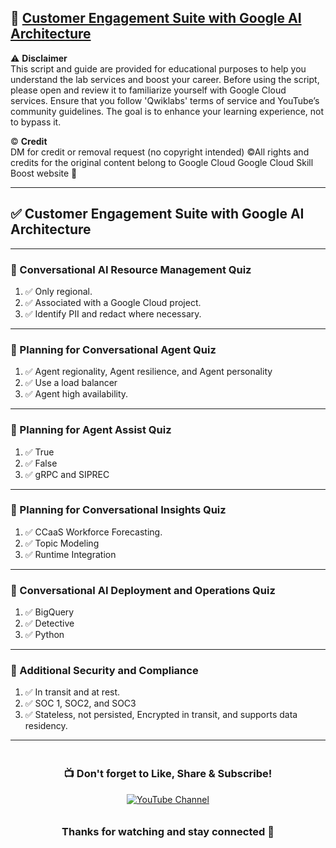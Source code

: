 ## 📘 [Customer Engagement Suite with Google AI Architecture](https://www.cloudskillsboost.google/course_templates/1002)

⚠️ **Disclaimer**  
This script and guide are provided for educational purposes to help you understand the lab services and boost your career. Before using the script, please open and review it to familiarize yourself with Google Cloud services. Ensure that you follow 'Qwiklabs' terms of service and YouTube’s community guidelines. The goal is to enhance your learning experience, not to bypass it.

© **Credit**  
DM for credit or removal request (no copyright intended) ©All rights and credits for the original content belong to Google Cloud Google Cloud Skill Boost website 🙏

---

## ✅ Customer Engagement Suite with Google AI Architecture

---

### 📗 Conversational AI Resource Management Quiz

1. ✅ Only regional.  
2. ✅ Associated with a Google Cloud project.  
3. ✅ Identify PII and redact where necessary.

---

### 📘 Planning for Conversational Agent Quiz

1. ✅ Agent regionality, Agent resilience, and Agent personality  
2. ✅ Use a load balancer  
3. ✅ Agent high availability.

---

### 📗 Planning for Agent Assist Quiz

1. ✅ True  
2. ✅ False  
3. ✅ gRPC and SIPREC

---

### 📘 Planning for Conversational Insights Quiz

1. ✅ CCaaS Workforce Forecasting.  
2. ✅ Topic Modeling  
3. ✅ Runtime Integration

---

### 📗 Conversational AI Deployment and Operations Quiz

1. ✅ BigQuery  
2. ✅ Detective  
3. ✅ Python

---

### 📘 Additional Security and Compliance

1. ✅ In transit and at rest.  
2. ✅ SOC 1, SOC2, and SOC3  
3. ✅ Stateless, not persisted, Encrypted in transit, and supports data residency.

---

<div align="center" style="padding: 5px;"> 
  <h3>📺 Don't forget to Like, Share & Subscribe!</h3>  
  <a href="https://www.youtube.com/@ArcadeGenius-z1"> 
    <img src="https://img.shields.io/badge/YouTube-Arcade%20Genius-FF0000?style=for-the-badge&logo=youtube&logoColor=white" alt="YouTube Channel"> 
  </a> 
</div>

<div align="center" style="padding: 5px;"> 
  <h3>Thanks for watching and stay connected 🙂</h3> 
</div>
